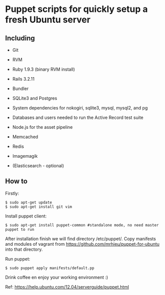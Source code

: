 # Puppet scripts for quickly setup a fresh Ubuntu server

## Including

* Git

* RVM

* Ruby 1.9.3 (binary RVM install)

* Rails 3.2.11

* Bundler

* SQLite3 and Postgres

* System dependencies for nokogiri, sqlite3, mysql, mysql2, and pg

* Databases and users needed to run the Active Record test suite

* Node.js for the asset pipeline

* Memcached

* Redis
 
* Imagemagik
 
* (Elasticsearch - optional)

## How to

Firstly:
```
$ sudo apt-get update
$ sudo apt-get install git vim
```

Install puppet client:
```
$ sudo apt-get install puppet-common #standalone mode, no need master puppet to run
```
After installation finish we will find directory /etc/puppet/. Copy manifests and modules of vagrant from https://github.com/mrhieu/puppet-for-ubuntu into that directory.

Run puppet:
```
$ sudo puppet apply manifests/default.pp
```
Drink coffee en enjoy your working environment :)

Ref: https://help.ubuntu.com/12.04/serverguide/puppet.html
